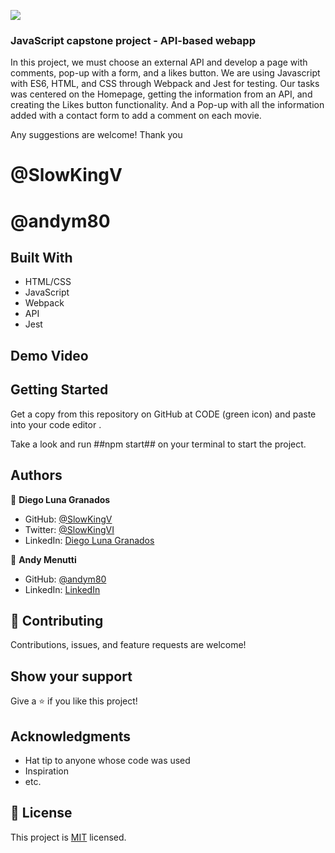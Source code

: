 ![](https://img.shields.io/badge/Microverse-blueviolet)

### JavaScript capstone project - API-based webapp
In this project, we must choose an external API and develop a page with comments, pop-up with a form, and a likes button.
We are using Javascript with ES6, HTML, and CSS through Webpack and Jest for testing.
Our tasks was centered on the Homepage, getting the information from an API, and creating the Likes button functionality.
And a Pop-up with all the information added with a contact form to add a comment on each movie.

Any suggestions are welcome! Thank you

# @SlowKingV
# @andym80

## Built With

- HTML/CSS
- JavaScript
- Webpack
- API
- Jest

## Demo Video

[](https://loom.com/share/f03dfefcd2014a2287fd44a9b499d190)

## Getting Started

Get a copy from this repository on GitHub at CODE (green icon) and paste into your code editor .

Take a look and run ##npm start## on your terminal to start the project.


## Authors

👤 **Diego Luna Granados**

- GitHub: [@SlowKingV](https://github.com/SlowKingV)
- Twitter: [@SlowKingVI](https://twitter.com/SlowKingVI)
- LinkedIn: [Diego Luna Granados](https://www.linkedin.com/in/diego-luna-granados/)


👤 **Andy Menutti**

- GitHub: [@andym80](https://github.com/andym80)
- LinkedIn: [LinkedIn](http://lnnk.in/ekew)

## 🤝 Contributing

Contributions, issues, and feature requests are welcome!

## Show your support

Give a ⭐️ if you like this project!

## Acknowledgments

- Hat tip to anyone whose code was used
- Inspiration
- etc.

## 📝 License

This project is [MIT](LICENSE.md) licensed.
